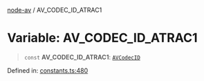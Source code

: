 [node-av](../globals.md) / AV\_CODEC\_ID\_ATRAC1

# Variable: AV\_CODEC\_ID\_ATRAC1

> `const` **AV\_CODEC\_ID\_ATRAC1**: [`AVCodecID`](../type-aliases/AVCodecID.md)

Defined in: [constants.ts:480](https://github.com/seydx/av/blob/f8631fc881b394300b1479f511d55cf1c370a87f/src/constants/constants.ts#L480)
